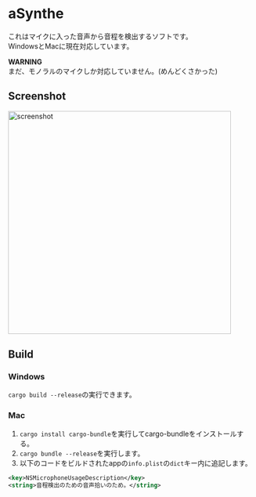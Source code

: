 # aSynthe
これはマイクに入った音声から音程を検出するソフトです。  
WindowsとMacに現在対応しています。

**WARNING**  
まだ、モノラルのマイクしか対応していません。(めんどくさかった)

## Screenshot
<img width="455" alt="screenshot" src="https://user-images.githubusercontent.com/45121209/188252781-38399117-1a78-47df-a8c3-d13ce02b35c0.png">

## Build
### Windows
`cargo build --release`の実行できます。

### Mac
1. `cargo install cargo-bundle`を実行してcargo-bundleをインストールする。
2. `cargo bundle --release`を実行します。
3. 以下のコードをビルドされたappの`info.plist`の`dict`キー内に追記します。
```xml
<key>NSMicrophoneUsageDescription</key>
<string>音程検出のための音声拾いのため。</string>
```